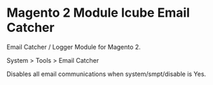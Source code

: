 # Magento 2 Module Icube Email Catcher

Email Catcher / Logger Module for Magento 2. 

System > Tools > Email Catcher

Disables all email communications when system/smpt/disable is Yes.
